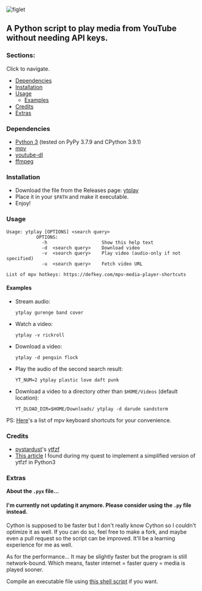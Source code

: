 ![figlet](https://user-images.githubusercontent.com/50134239/109390169-2c1b9000-793a-11eb-94d4-d6b3edc631b7.png)

## A Python script to play media from YouTube without needing API keys.

### Sections:

Click to navigate.

- [Dependencies](#Dependencies)
- [Installation](#Installation)
- [Usage](#Usage)
    - [Examples](#Examples)
- [Credits](#Credits)
- [Extras](#Extras)

### Dependencies
- [Python 3](https://www.python.org/downloads/) (tested on PyPy 3.7.9 and CPython 3.9.1)
- [mpv](https://github.com/mpv-player/mpv)
- [youtube-dl](https://github.com/ytdl-org/youtube-dl)
- [ffmpeg](https://github.com/FFmpeg/FFmpeg)

### Installation
- Download the file from the Releases page: [ytplay](https://github.com/cybarspace/ytplay/releases/download/v1.1.0/ytplay)
- Place it in your `$PATH` and make it executable.
- Enjoy!

### Usage
```
Usage: ytplay [OPTIONS] <search query>
           OPTIONS:
             -h                    Show this help text
             -d  <search query>    Download video
             -v  <search query>    Play video (audio-only if not specified)
             -u  <search query>    Fetch video URL

List of mpv hotkeys: https://defkey.com/mpv-media-player-shortcuts
```

#### Examples
- Stream audio:

	`ytplay gurenge band cover`

- Watch a video:

	`ytplay -v rickroll`

- Download a video:

	`ytplay -d penguin flock`

- Play the audio of the second search result:

    `YT_NUM=2 ytplay plastic love daft punk`

- Download a video to a directory other than `$HOME/Videos` (default location):

    `YT_DLOAD_DIR=$HOME/Downloads/ ytplay -d darude sandstorm`

PS: [Here](https://defkey.com/mpv-media-player-shortcuts)'s a list of mpv keyboard shortcuts for your convenience.

### Credits
- [pystardust](https://github.com/pystardust)'s [ytfzf](https://github.com/pystardust/ytfzf)
- [This article](https://www.codeproject.com/articles/873060/python-search-youtube-for-video) I found during my quest to implement a simplified version of ytfzf in Python3

### Extras
**About the `.pyx` file...**

#### I'm currently not updating it anymore. Please consider using the `.py` file instead.

Cython is supposed to be faster but I don't really know Cython so I couldn't optimize it as well. If you can do so, feel free to make a fork, and maybe even a pull request so the script can be improved. It'll be a learning experience for me as well.

As for the performance... It may be slightly faster but the program is still network-bound. Which means, faster internet = faster query = media is played sooner.

Compile an executable file using [this shell script](https://github.com/cybarspace/cymake) if you want.
